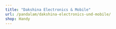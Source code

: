 ```yaml
---
title: "Dakshina Electronics & Mobile"
url: /pandalam/dakshina-electronics-und-mobile/
shop: Handy
---
```

